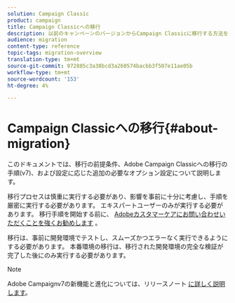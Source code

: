```yaml
---
solution: Campaign Classic
product: campaign
title: Campaign Classicへの移行
description: 以前のキャンペーンのバージョンからCampaign Classicに移行する方法を説明します。
audience: migration
content-type: reference
topic-tags: migration-overview
translation-type: tm+mt
source-git-commit: 972885c3a38bcd3a260574bacbb3f507e11ae05b
workflow-type: tm+mt
source-wordcount: '153'
ht-degree: 4%

---
```



# Campaign Classicへの移行{#about-migration}

このドキュメントでは、移行の前提条件、Adobe Campaign Classicへの移行の手順(v7)、および設定に応じた追加の必要なオプション設定について説明します。

移行プロセスは慎重に実行する必要があり、影響を事前に十分に考慮し、手順を厳密に実行する必要があります。 エキスパートユーザーのみが実行する必要があります。 移行手順を開始する前に、 [Adobeカスタマーケアにお問い合わせいただくことを強くお勧めします](https://helpx.adobe.com/jp/enterprise/admin-guide.html/enterprise/using/support-for-experience-cloud.ug.html) 。

移行は、事前に開発環境でテストし、スムーズかつエラーなく実行できるようにする必要があります。 本番環境の移行は、移行された開発環境の完全な検証が完了した後にのみ実行する必要があります。

>[!NOTE]
>
>Adobe Campaignv7の新機能と進化については、リリースノート [に詳しく説明します](../../rn/using/latest-release.md)。

